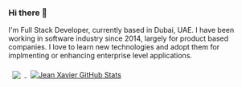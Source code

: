### Hi there 👋

I'm Full Stack Developer, currently based in Dubai, UAE. I have been working in software industry since 2014, largely for product based companies. I love to learn new technologies and adopt them for implmenting or enhancing enterprise level applications.


<a href="https://github.com/jx13xx">
  <img align="center" style="margin:0.5rem" src="https://github-readme-stats.vercel.app/api/top-langs/?username=ShivaAdigopula&hide=html,css&title_color=ffffff&text_color=c9cacc&icon_color=4AB197&bg_color=1A2B34" />
</a>

<a href="https://github.com/jx13xx">
  <img align="center" style="margin:0.5rem" src="https://github-readme-stats.vercel.app/api?username=jx13xx&show_icons=true&line_height=27&count_private=true&title_color=ffffff&text_color=c9cacc&icon_color=4AB097&bg_color=1A2B34" alt="Jean Xavier GitHub Stats" />
</a>

